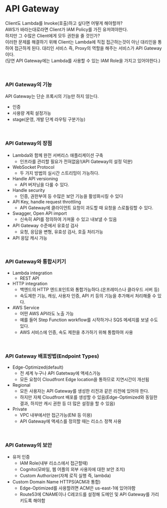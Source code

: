 # API Gateway

Client도 Lambda를 Invoke(호출)하고 싶다면 어떻게 해야할까?  
AWS가 바라는대로라면 Client가 IAM Policy를 가진 유저여야한다.  
하지만 그 수많은 Client에게 모두 권한을 줄 것인가?  
이러한 문제를 해결하기 위해 Client는 Lambda에 직접 접근하는것이 아닌 대리인을 통하여 접근하게 된다. 대리인 서비스 즉, Proxy의 역할을 해주는 서비스가 API Gateway이다.  
(당연 API Gateway에는 Lambda를 사용할 수 있는 IAM Role을 가지고 있어야한다.)  

<br />  

### API Gateway의 기능  
API Gateway는 단순 프록시의 기능만 하지 않는다.  
- 인증
- 사용량 계획 설정가능
- stage(운영, 개발 단계 라우팅 구분가능)  

<br />  

### API Gateway의 장점  
- Lambda와 함께 완전 서버리스 애플리케이션 구축
  - 인프라를 관리할 필요가 전혀없음!(API Gateway의 설정 덕분)  
- WebSocket Protocol
  - 두 가지 방법의 실시간 스트리밍이 가능하다.
- Handle API versioning  
  - API 버저닝을 다룰 수 있다.
- Handle security  
  - 인증, 권한부여 등 수많은 보안 기능을 활성화시킬 수 있다
- API Key, handle request throttling  
  - API Gateway에 클라이언트 요청이 과도할 때 요청을 스로틀링할 수 있다.  
- Swagger, Open API import
  - 신속히 API를 정의하여 가져올 수 있고 내보낼 수 있음
- API Gateway 수준에서 유효성 검사
  - 요청, 응답을 변형, 유효성 검사, 호출 처리가능
- API 응답 캐시 가능  

<br />  

### API Gateway와 통합시키기
- Lambda integration
  - REST API
- HTTP integration
  - 백엔드의 HTTP 엔드포인트와 통합가능하다.(온프레미스나 클라우드 서버 등)
  - 속도제한 기능, 캐싱, 사용자 인증, API 키 등의 기능을 추가해서 처리해줄 수 있다.
- AWS Service
  - 어떤 AWS API라도 노출 가능
  - 예를 들어 Step Function workflow를 시작하거나 SQS 메세지를 보낼 수도 있다.
  - AWS 서비스에 인증, 속도 제한을 추가하기 위해 통합하여 사용  

<br />  

### API Gateway 배포방법(Endpoint Types)  
- Edge-Optimized(default)
  - 전 세계 누구나 API Gatetway에 액세스가능
  - 모든 요청이 Cloudfront Edge location을 통하므로 지연시간이 개선됨
- Regional
  - 모든 사용자는 API Gateway를 생성한 리전과 같은 리전에 있어야 한다.  
  - 하지만 자체 Cloudfront 배포를 생성할 수 있음(Edge-Optimized와 동일한 결과, 하지만 캐시 권한 등 더 많은 설정을 할 수 있음)
- Private
  - VPC 내부에서만 접근가능(ENI 등 이용)
  - API Gateway에 액세스를 정의할 때는 리소스 정책 사용

<br />  

### API Gateway의 보안  
- 유저 인증
  - IAM Role(내부 리소스에서 접근할때)
  - Cognito(모바일, 웹 어플의 외부 사용자에 대한 보안 조치)
  - Custom Authorizer(자체 로직 실행 즉, lambda)
- Custom Domain Name HTTPS(ACM과 통합)
  - Edge-Optimized를 사용할려면 ACM은 us-east-1에 있어야함
  - Route53에 CNAME이나 C레코드를 설정해 도메인 및 API Gateway를 가리키도록 해야함